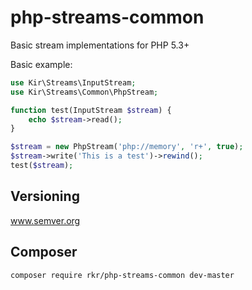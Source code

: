 php-streams-common
==================

Basic stream implementations for PHP 5.3+

Basic example:

```PHP
use Kir\Streams\InputStream;
use Kir\Streams\Common\PhpStream;

function test(InputStream $stream) {
	echo $stream->read();
}

$stream = new PhpStream('php://memory', 'r+', true);
$stream->write('This is a test')->rewind();
test($stream);
```


Versioning
----------

www.semver.org


Composer
--------

`composer require rkr/php-streams-common dev-master`

